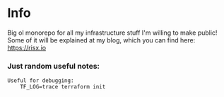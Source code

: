 # Info
Big ol monorepo for all my infrastructure stuff I'm willing to make public!
Some of it will be explained at my blog, which you can find here: https://risx.io



### Just random useful notes:
```
Useful for debugging:
    TF_LOG=trace terraform init
```